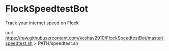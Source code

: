 # FlockSpeedtestBot
Track your internet speed on Flock

curl https://raw.githubusercontent.com/keshav2910/FlockSpeedtestBot/master/speedtest.sh > PATH/speedtest.sh
